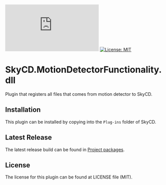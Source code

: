 [![GitHub Release](https://img.shields.io/github/v/release/SkyCD/SkyCD.MotionDetectorFunctionality.dll?include_prereleases)](https://github.com/SkyCD/SkyCD.MotionDetectorFunctionality.dll/releases)
[![License: MIT](https://img.shields.io/badge/License-MIT-yellow.svg)](https://github.com/SkyCD/SkyCD.MotionDetectorFunctionality.dll/blob/main/LICENSE)

# SkyCD.MotionDetectorFunctionality.dll

Plugin that registers all files that comes from motion detector to SkyCD.

## Installation

This plugin can be installed by copying into the `Plug-ins` folder of SkyCD.

## Latest Release

The latest release build can be found in [Project packages](https://github.com/orgs/SkyCD/packages?repo_name=SkyCD.MotionDetectorFunctionality.dll).


## License

The license for this plugin can be found at LICENSE file (MIT).
